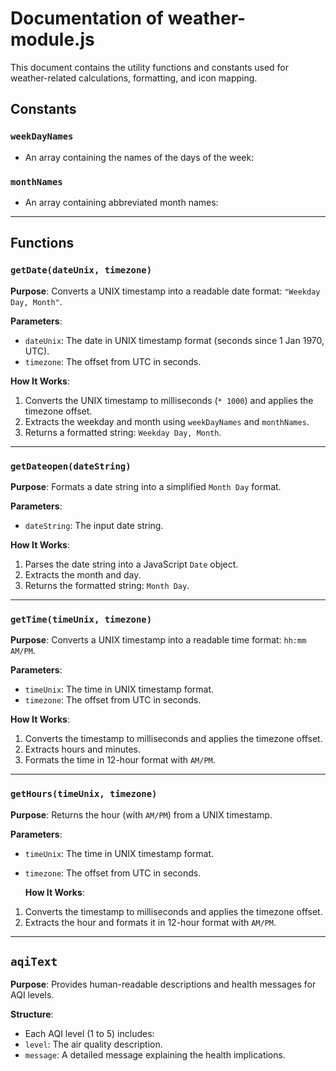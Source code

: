 # Documentation of weather-module.js

This document contains the utility functions and constants used for weather-related calculations, formatting, and icon mapping.


## **Constants**

### `weekDayNames`
- An array containing the names of the days of the week:

### `monthNames`
- An array containing abbreviated month names:

---

## **Functions**

### `getDate(dateUnix, timezone)`
 **Purpose**:
Converts a UNIX timestamp into a readable date format: `"Weekday Day, Month"`.

 **Parameters**:
- `dateUnix`: The date in UNIX timestamp format (seconds since 1 Jan 1970, UTC).
- `timezone`: The offset from UTC in seconds.

 **How It Works**:
1. Converts the UNIX timestamp to milliseconds (`* 1000`) and applies the timezone offset.
2. Extracts the weekday and month using `weekDayNames` and `monthNames`.
3. Returns a formatted string: `Weekday Day, Month`.

---

### `getDateopen(dateString)`

 **Purpose**:
Formats a date string into a simplified `Month Day` format.

  **Parameters**:
- `dateString`: The input date string.

 **How It Works**:
1. Parses the date string into a JavaScript `Date` object.
2. Extracts the month and day.
3. Returns the formatted string: `Month Day`.

---

### `getTime(timeUnix, timezone)`
 **Purpose**:
Converts a UNIX timestamp into a readable time format: `hh:mm AM/PM`.

 **Parameters**:
- `timeUnix`: The time in UNIX timestamp format.
- `timezone`: The offset from UTC in seconds.

 **How It Works**:
1. Converts the timestamp to milliseconds and applies the timezone offset.
2. Extracts hours and minutes.
3. Formats the time in 12-hour format with `AM/PM`.

---

### `getHours(timeUnix, timezone)`
 **Purpose**:
Returns the hour (with `AM/PM`) from a UNIX timestamp.

 **Parameters**:
- `timeUnix`: The time in UNIX timestamp format.
- `timezone`: The offset from UTC in seconds.
 
  **How It Works**:
1. Converts the timestamp to milliseconds and applies the timezone offset.
2. Extracts the hour and formats it in 12-hour format with `AM/PM`.

---

## `aqiText`

  **Purpose**:
Provides human-readable descriptions and health messages for AQI levels.

  **Structure**:
- Each AQI level (1 to 5) includes:
- `level`: The air quality description.
- `message`: A detailed message explaining the health implications.
